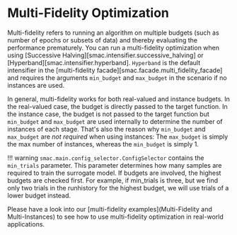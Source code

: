 # Multi-Fidelity Optimization

Multi-fidelity refers to running an algorithm on multiple budgets (such as number of epochs or
subsets of data) and thereby evaluating the performance prematurely. You can run a multi-fidelity optimization
when using [Successive Halving][smac.intensifier.successive_halving] or 
[Hyperband][smac.intensifier.hyperband]. `Hyperband` is the default intensifier in the 
[multi-fidelity facade][smac.facade.multi_fidelity_facade] and requires the arguments 
``min_budget`` and ``max_budget`` in the scenario if no instances are used.

In general, multi-fidelity works for both real-valued and instance budgets. In the real-valued case,
the budget is directly passed to the target function. In the instance case, the budget is not passed to the 
target function but ``min_budget`` and ``max_budget`` are used internally to determine the number of instances of 
each stage. That's also the reason why ``min_budget`` and ``max_budget`` are *not required* when using instances: 
The ``max_budget`` is simply the max number of instances, whereas the ``min_budget`` is simply 1.

!!! warning
    ``smac.main.config_selector.ConfigSelector`` contains the ``min_trials`` parameter. This parameter determines
    how many samples are required to train the surrogate model. If budgets are involved, the highest budgets 
    are checked first. For example, if min_trials is three, but we find only two trials in the runhistory for
    the highest budget, we will use trials of a lower budget instead.

Please have a look into our [multi-fidelity examples](Multi-Fidelity and Multi-Instances) to see how to use
multi-fidelity optimization in real-world applications.